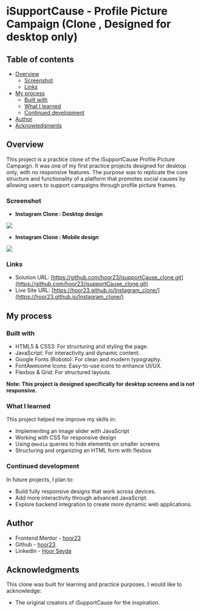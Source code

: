 # iSupportCause - Profile Picture Campaign (Clone , Designed for desktop only)

## Table of contents

- [Overview](#overview)
  - [Screenshot](#screenshot)
  - [Links](#links)
- [My process](#my-process)
  - [Built with](#built-with)
  - [What I learned](#what-i-learned)
  - [Continued development](#continued-development)
- [Author](#author)
- [Acknowledgments](#acknowledgments)



## Overview

This project is a practice clone of the iSupportCause Profile Picture Campaign. It was one of my first practice projects designed for desktop only, with no responsive features. The purpose was to replicate the core structure and functionality of a platform that promotes social causes by allowing users to support campaigns through profile picture frames.

### Screenshot

- **Instagram Clone : Desktop design**

![](./instaAssest/insta.png)

- **Instagram Clone : Mobile design**

![](./instaAssest/insta-mobile.png)

### Links

- Solution URL: [https://github.com/hoor23/isupportCause_clone.git](https://github.com/hoor23/isupportCause_clone.git)
- Live Site URL: [https://hoor23.github.io/Instagram_clone/](https://hoor23.github.io/Instagram_clone/)

## My process

### Built with

- HTML5 & CSS3: For structuring and styling the page.
- JavaScript: For interactivity and dynamic content.
- Google Fonts (Roboto): For clean and modern typography.
- FontAwesome Icons: Easy-to-use icons to enhance UI/UX.
- Flexbox & Grid: For structured layouts.

**Note: This project is designed specifically for desktop screens and is not responsive.**

### What I learned

This project helped me improve my skills in:
- Implementing an image slider with JavaScript
- Working with CSS for responsive design
- Using `@media` queries to hide elements on smaller screens
- Structuring and organizing an HTML form with flexbox

### Continued development

In future projects, I plan to:

- Build fully responsive designs that work across devices.
- Add more interactivity through advanced JavaScript.
- Explore backend integration to create more dynamic web applications.

## Author
- Frontend Mentor - [hoor23](https://www.frontendmentor.io/profile/hoor23)
- Github - [hoor23](https://github.com/hoor23)
- LinkedIn - [Hoor Seyda](www.linkedin.com/in/hoor-seyda-901176222)

## Acknowledgments

This clone was built for learning and practice purposes. I would like to acknowledge:

- The original creators of iSupportCause for the inspiration.
